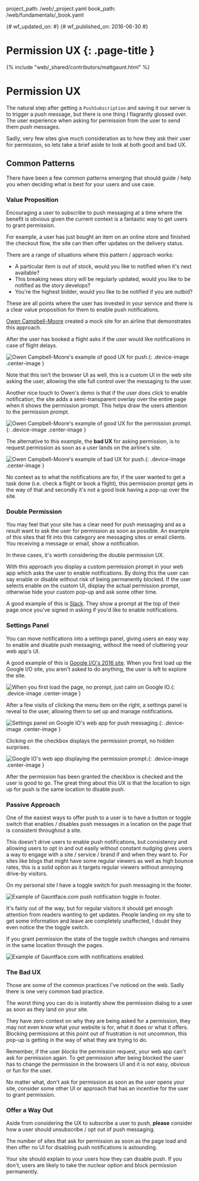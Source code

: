 project_path: /web/_project.yaml
book_path: /web/fundamentals/_book.yaml

{# wf_updated_on:  #}
{# wf_published_on: 2016-06-30 #}

# Permission UX {: .page-title }

{% include "web/_shared/contributors/mattgaunt.html" %}

# Permission UX

The natural step after getting a `PushSubscription` and saving it our server is to trigger a push
 message, but there is one thing I flagrantly glossed over. The user experience when asking for
 permission from the user to send them push messages.

Sadly, very few sites give much consideration as to how they ask their user for permission, so lets
 take a brief aside to look at both good and bad UX.

## Common Patterns

There have been a few common patterns emerging that should guide / help you when deciding what is
 best for your users and use case.

### Value Proposition

Encouraging a user to subscribe to push messaging at a time where the benefit
is obvious given the current context is a fantastic way to get users to grant
permission.

For example, a user has just bought an item on an online store and finished the checkout flow, the
 site can then offer updates on the delivery status.

There are a range of situations where this pattern / approach works:
- A particular item is out of stock, would you like to notified when it's next available?
- This breaking news story will be regularly updated, would you like to be notified as the story
 develops?
- You're the highest bidder, would you like to be notified if you are outbid?

These are all points where the user has invested in your service and there
is a clear value proposition for them to enable push notifications.

[Owen Campbell-Moore](https://twitter.com/owencm) created a mock site for an airline that
 demonstrates this approach.

After the user has booked a flight asks if the user would like notifications in case of flight
 delays.

![Owen Campbell-Moore's example of good UX for
 push.](./images/ux-examples/owen/owen-good-example.png){: .device-image .center-image }

Note that this isn't the browser UI as well, this is a custom UI in the web site asking the user,
 allowing the site full control over the messaging to the user.

Another nice touch to Owen's demo is that if the user does click to enable notification, the site
 adds a semi-transparent overlay over the entire page when it shows the permission prompt. This helps
 draw the users attention to the permission prompt.

![Owen Campbell-Moore's example of good UX for the permission
 prompt.](./images/ux-examples/owen/owen-permission-prompt.png){: .device-image .center-image }

The alternative to this example, the **bad UX** for asking permission, is to  request permission as
 soon as a user lands on the airline's site.

![Owen Campbell-Moore's example of bad UX for push.](./images/ux-examples/owen/owen-bad-ux.png){:
 .device-image .center-image }

No context as to what the notifications are for, if the user wanted to get a task done (i.e. check a
 flight or book a flight), this permission prompt gets in the way of that and secondly it's not a
 good look having a pop-up over the site.

### Double Permission

You may feel that your site has a clear need for push messaging and as a result want to ask the user
 for permission as soon as possible. An example of this sites that fit into this category are
 messaging sites or email clients. You receiving a message or email, show a notification.

In these cases, it's worth considering the double permission UX.

With this approach you display a custom permission prompt in your web app which asks the user to
 enable notifications. By doing this the user can say enable or disable without risk of being
 permanently blocked. If the user selects enable on the custom UI, display the actual permission
 prompt, otherwise hide your custom pop-up and ask some other time.

A good example of this is [Slack](https://slack.com/). They show a prompt at
the top of their page once you've signed in asking if you'd like to enable notifications.



### Settings Panel

You can move notifications into a settings panel, giving users an easy way
to enable and disable push messaging, without the need of cluttering your
web app's UI.

A good example of this is [Google I/O's 2016 site](https://events.google.com/io2016/). When you first
 load up the Google I/O site, you aren't asked to do anything,
the user is left to explore the site.

![When you first load the page, no prompt, just calm on Google
 IO.](./images/ux-examples/google-io/google-io-first-load.png){: .device-image .center-image }

After a few visits of clicking the menu item on the right, a settings panel is reveal to the user,
 allowing them to set up and manage notifications.

![Settings panel on Google IO's web app for push
 messaging.](./images/ux-examples/google-io/google-io-settings-panel.png){: .device-image
 .center-image }

Clicking on the checkbox displays the permission prompt, no hidden surprises.

![Google IO's web app displaying the permission
 prompt.](./images/ux-examples/google-io/google-io-permission-prompt.png){: .device-image
 .center-image }

After the permission has been granted the checkbox is checked and the user is good to go. The great
 thing about this UX is that the location to sign up for push is the same location to disable push.



### Passive Approach

One of the easiest ways to offer push to a user is to have a button
or toggle switch that enables / disables push messages in a location
on the page that is consistent throughout a site.

This doesn't drive users to enable push notifications, but consistency and allowing users to opt in
 and out easily without constant nudging gives users a way to engage with a site / service / brand if
 and when they want to. For sites like blogs that might have some regular viewers as well as high
 bounce rates, this is a solid option as it targets regular viewers without annoying drive-by
 visitors.

On my personal site I have a toggle switch for push messaging in the footer.

![Example of Gauntface.com push notification toggle in
 footer.](./images/ux-examples/gauntface/gauntface-intro.png)

It's fairly out of the way, but for regular visitors it should get enough attention from readers
 wanting to get updates. People landing on my site to get some information and leave are completely
 unaffected, I doubt they even notice the the toggle switch.

If you grant permission the state of the toggle switch changes and remains in the same location
 through the pages.

![Example of Gauntface.com with notifications
 enabled.](./images/ux-examples/gauntface/gauntface-enabled.png)

### The Bad UX

Those are some of the common practices I've noticed on the web. Sadly there is one very common bad
 practice.

The worst thing you can do is instantly show the permission dialog to a user as soon as they land on
 your site.

They have zero context on why they are being asked for a permission, they may not even know what your
 website is for, what it does or what it offers. Blocking permissions at this point out of
 frustration is not uncommon, this pop-up is getting in the way of what they are trying to do.

Remember, if the user *blocks* the permission request, your web app can't ask for permission again.
 To get permission after being blocked the user has to change the permission in the browsers UI and
 it is not easy, obvious or fun for the user.

No matter what, don't ask for permission as soon as the user opens your site, consider some other UI
 or approach that has an incentive for the user to grant permission.

### Offer a Way Out

Aside from considering the UX to subscribe a user to push, **please** consider how a user should
 unsubscribe / opt out of push messaging.

The number of sites that ask for permission as soon as the page load and then offer no UI for
 disabling push notifications is astounding.



Your site should explain to your users how they can disable push. If you don't, users are likely to
 take the nuclear option and block permission permanently.
